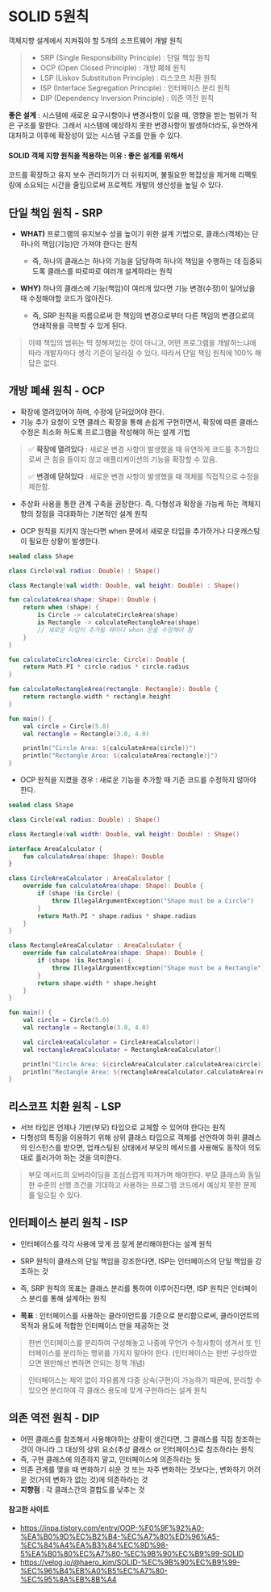 # SOLID 5원칙
객체지향 설계에서 지켜줘야 할 5개의 소프트웨어 개발 원칙

> - SRP (Single Responsibility Principle) : 단일 책임 원칙
> - OCP (Open Closed Principle) : 개방 폐쇄 원칙
> - LSP (Liskov Substitution Principle) : 리스코프 치환 원칙
> - ISP (Interface Segregation Principle) : 인터페이스 분리 원칙
> - DIP (Dependency Inversion Principle) : 의존 역전 원칙

**좋은 설계** : 시스템에 새로운 요구사항이나 변경사항이 있을 때, 영향을 받는 범위가 적은 구조를 말한다. 그래서 시스템에 예상하지 못한 변경사항이 발생하더라도, 유연하게 대처하고 이후에 확장성이 있는 시스템 구조를 만들 수 있다.

#### SOLID 객체 지향 원칙을 적용하는 이유 : 좋은 설계를 위해서
코드를 확장하고 유지 보수 관리하기가 더 쉬워지며, 불필요한 복잡성을 제거해 리팩토링에 소요되는 시간을 줄임으로써 프로젝트 개발의 생산성을 높일 수 있다.

## 단일 책임 원칙 - SRP
- **WHAT)** 프로그램의 유지보수 성을 높이기 위한 설계 기법으로, 클래스(객체)는 단 하나의 책임(기능)만 가져야 한다는 원칙
  - 즉, 하나의 클래스는 하나의 기능을 담당하여 하나의 책임을 수행하는 데 집중되도록 클래스를 따로따로 여러개 설계하라는 원칙


- **WHY)** 하나의 클래스에 기능(책임)이 여러개 있다면 기능 변경(수정)이 일어났을 때 수정해야할 코드가 많아진다.
  - 즉, SRP 원칙을 따름으로써 한 책임의 변경으로부터 다른 책임의 변경으로의 연쇄작용을 극복할 수 있게 된다.

> 이때 책임의 범위는 딱 정해져있는 것이 아니고, 어떤 프로그램을 개발하느냐에 따라 개발자마다 생각 기준이 달라질 수 있다. 따라서 단일 책임 원칙에 100% 해답은 없다.

## 개방 폐쇄 원칙 - OCP
- 확장에 열려있어야 하며, 수정에 닫혀있어야 한다.
- 기능 추가 요청이 오면 클래스 확장을 통해 손쉽게 구현하면서, 확장에 따른 클래스 수정은 최소화 하도록 프로그램을 작성해야 하는 설계 기법

> ✅ **확장에 열려있다** : 새로운 변경 사항이 발생했을 때 유연하게 코드를 추가함으로써 큰 힘을 들이지 않고 애플리케이션의 기능을 확장할 수 있음.
> 
> ✅ **변경에 닫혀있다** : 새로운 변경 사항이 발생했을 때 객체를 직접적으로 수정을 제한함.

- 추상화 사용을 통한 관계 구축을 권장한다. 즉, 다형성과 확장을 가능케 하는 객체지향의 장점을 극대화하는 기본적인 설계 원칙

- OCP 원칙을 지키지 않는다면 when 문에서 새로운 타입을 추가하거나 다운캐스팅이 필요한 상황이 발생한다.
```kotlin
sealed class Shape

class Circle(val radius: Double) : Shape()

class Rectangle(val width: Double, val height: Double) : Shape()

fun calculateArea(shape: Shape): Double {
    return when (shape) {
        is Circle -> calculateCircleArea(shape)
        is Rectangle -> calculateRectangleArea(shape)
        // 새로운 타입이 추가될 때마다 when 문을 수정해야 함
    }
}

fun calculateCircleArea(circle: Circle): Double {
    return Math.PI * circle.radius * circle.radius
}

fun calculateRectangleArea(rectangle: Rectangle): Double {
    return rectangle.width * rectangle.height
}

fun main() {
    val circle = Circle(5.0)
    val rectangle = Rectangle(3.0, 4.0)

    println("Circle Area: ${calculateArea(circle)}")
    println("Rectangle Area: ${calculateArea(rectangle)}")
}
```
- OCP 원칙을 지켰을 경우 : 새로운 기능을 추가할 때 기존 코드를 수정하지 않아야한다.
```kotlin
sealed class Shape

class Circle(val radius: Double) : Shape()

class Rectangle(val width: Double, val height: Double) : Shape()

interface AreaCalculator {
    fun calculateArea(shape: Shape): Double
}

class CircleAreaCalculator : AreaCalculator {
    override fun calculateArea(shape: Shape): Double {
        if (shape !is Circle) {
            throw IllegalArgumentException("Shape must be a Circle")
        }
        return Math.PI * shape.radius * shape.radius
    }
}

class RectangleAreaCalculator : AreaCalculator {
    override fun calculateArea(shape: Shape): Double {
        if (shape !is Rectangle) {
            throw IllegalArgumentException("Shape must be a Rectangle")
        }
        return shape.width * shape.height
    }
}

fun main() {
    val circle = Circle(5.0)
    val rectangle = Rectangle(3.0, 4.0)

    val circleAreaCalculator = CircleAreaCalculator()
    val rectangleAreaCalculator = RectangleAreaCalculator()

    println("Circle Area: ${circleAreaCalculator.calculateArea(circle)}")
    println("Rectangle Area: ${rectangleAreaCalculator.calculateArea(rectangle)}")
}
```

## 리스코프 치환 원칙 - LSP
- 서브 타입은 언제나 기반(부모) 타입으로 교체할 수 있어야 한다는 원칙
- 다형성의 특징을 이용하기 위해 상위 클래스 타입으로 객체를 선언하여 하위 클래스의 인스턴스를 받으면, 업캐스팅된 상태에서 부모의 메서드를 사용해도 동작이 의도대로 흘러가야 하는 것을 의미한다.

> 부모 메서드의 오버라이딩을 조심스럽게 따져가며 해야한다. 부모 클래스와 동일한 수준의 선행 조건을 기대하고 사용하는 프로그램 코드에서 예상치 못한 문제를 일으킬 수 있다.

## 인터페이스 분리 원칙 - ISP
- 인터페이스를 각각 사용에 맞게 끔 잘게 분리해야한다는 설계 원칙


- SRP 원칙이 클래스의 단일 책임을 강조한다면, ISP는 인터페이스의 단일 책임을 강조하는 것
- 즉, SRP 원칙의 목표는 클래스 분리를 통하여 이루어진다면, ISP 원칙은 인터페이스 분리를 통해 설계하는 원칙


- **목표** : 인터페이스를 사용하는 클라이언트를 기준으로 분리함으로써, 클라이언트의 목적과 용도에 적합한 인터페이스 만을 제공하는 것

> 한번 인터페이스를 분리하여 구성해놓고 나중에 무언가 수정사항이 생겨서 또 인터페이스를 분리하는 행위를 가지지 말아야 한다. (인터페이스는 한번 구성하였으면 웬만해선 변하면 안되는 정책 개념)

> 인터페이스는 제약 없이 자유롭게 다중 상속(구현)이 가능하기 때문에, 분리할 수 있으면 분리하여 각 클래스 용도에 맞게 구현하라는 설계 원칙

## 의존 역전 원칙 - DIP
- 어떤 클래스를 참조해서 사용해야하는 상황이 생긴다면, 그 클래스를 직접 참조하는 것이 아니라 그 대상의 상위 요소(추상 클래스 or 인터페이스)로 참조하라는 원칙
- 즉, 구현 클래스에 의존하지 말고, 인터페이스에 의존하라는 뜻
- 의존 관계를 맺을 때 변화하기 쉬운 것 또는 자주 변화하는 것보다는, 변화하기 어려운 것(거의 변화가 없는 것)에 의존하라는 것
- **지향점** : 각 클래스간의 결합도를 낮추는 것

#### 참고한 사이트
- https://inpa.tistory.com/entry/OOP-%F0%9F%92%A0-%EA%B0%9D%EC%B2%B4-%EC%A7%80%ED%96%A5-%EC%84%A4%EA%B3%84%EC%9D%98-5%EA%B0%80%EC%A7%80-%EC%9B%90%EC%B9%99-SOLID
- https://velog.io/@haero_kim/SOLID-%EC%9B%90%EC%B9%99-%EC%96%B4%EB%A0%B5%EC%A7%80-%EC%95%8A%EB%8B%A4